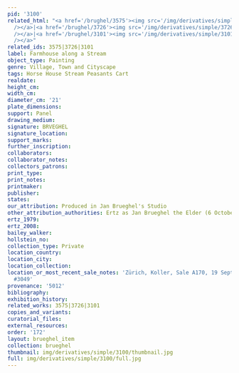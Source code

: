 ```yaml
---
pid: '3100'
related_html: "<a href='/brughel/3575'><img src='/img/derivatives/simple/3575/thumbnail.jpg'
  /></a>|<a href='/brughel/3726'><img src='/img/derivatives/simple/3726/thumbnail.jpg'
  /></a>|<a href='/brughel/3101'><img src='/img/derivatives/simple/3101/thumbnail.jpg'
  /></a>"
related_ids: 3575|3726|3101
label: Farmhouse along a Stream
object_type: Painting
genre: Village, Town and Cityscape
tags: Horse House Stream Peasants Cart
realdate: 
height_cm: 
width_cm: 
diameter_cm: '21'
plate_dimensions: 
support: Panel
drawing_medium: 
signature: BRVEGHEL
signature_location: 
support_marks: 
further_inscription: 
collaborators: 
collaborator_notes: 
collectors_patrons: 
print_type: 
print_notes: 
printmaker: 
publisher: 
states: 
our_attribution: Produced in Jan Brueghel's Studio
other_attribution_authorities: Ertz as Jan Brueghel the Elder (6 October 2013)
ertz_1979: 
ertz_2008: 
bailey_walker: 
hollstein_no: 
collection_type: Private
location_country: 
location_city: 
location_collection: 
location_or_most_recent_sale_notes: 'Zürich, Koller, Sale A170, 19 Sept 2014, lot
  #3049'
provenance: '5012'
bibliography: 
exhibition_history: 
related_works: 3575|3726|3101
copies_and_variants: 
curatorial_files: 
external_resources: 
order: '172'
layout: brueghel_item
collection: brueghel
thumbnail: img/derivatives/simple/3100/thumbnail.jpg
full: img/derivatives/simple/3100/full.jpg
---
```

